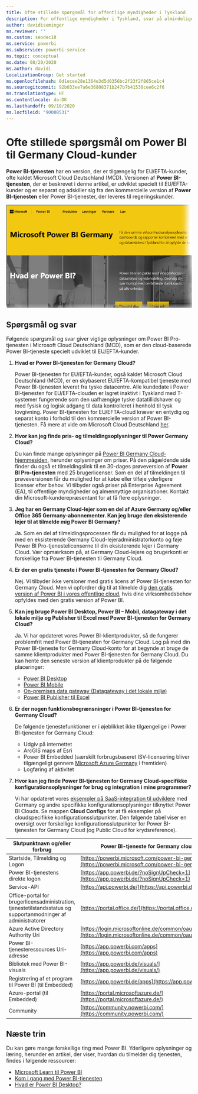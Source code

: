 ```yaml
---
title: Ofte stillede spørgsmål for offentlige myndigheder i Tyskland
description: For offentlige myndigheder i Tyskland, svar på almindelige spørgsmål til Power BI-tjenesten for tyske offentlige myndigheder
author: davidiseminger
ms.reviewer: ''
ms.custom: seodec18
ms.service: powerbi
ms.subservice: powerbi-service
ms.topic: conceptual
ms.date: 08/20/2020
ms.author: davidi
LocalizationGroup: Get started
ms.openlocfilehash: 0d1ecee28e1364e3d5d0356bc2f23f2f865ce1c4
ms.sourcegitcommit: 92b033ee7a6e36808371b247b7b41536cee6c2f6
ms.translationtype: HT
ms.contentlocale: da-DK
ms.lasthandoff: 09/10/2020
ms.locfileid: "90008531"
---
```

# <a name="frequently-asked-questions-for-power-bi-for-germany-cloud-customers"></a>Ofte stillede spørgsmål om Power BI til Germany Cloud-kunder
**Power BI-tjenesten** har en version, der er tilgængelig for EU/EFTA-kunder, ofte kaldet Microsoft Cloud Deutschland (MCD). Versionen af **Power BI-tjenesten**, der er beskrevet i denne artikel, er udviklet specielt til EU/EFTA-kunder og er separat og adskiller sig fra den kommercielle version af **Power BI-tjenesten** eller Power BI-tjenester, der leveres til regeringskunder.

![Skærmbillede af startsiden for Microsoft Power BI i Tyskland.](media/service-govde-faq/govde-faq_01.png)

## <a name="questions-and-answers"></a>Spørgsmål og svar

Følgende spørgsmål og svar giver vigtige oplysninger om Power BI Pro-tjenesten i Microsoft Cloud Deutschland (MCD), som er den cloud-baserede Power BI-tjeneste specielt udviklet til EU/EFTA-kunder.

1. **Hvad er Power BI-tjenesten for Germany Cloud?**
   
   Power BI-tjenesten for EU/EFTA-kunder, også kaldet Microsoft Cloud Deutschland (MCD), er en skybaseret EU/EFTA-kompatibel tjeneste med Power BI-tjenesten leveret fra tyske datacentre. Alle kundedate i Power BI-tjenesten for EU/EFTA-clouden er lagret inaktivt i Tyskland med T-systemer fungerende som den uafhængige tyske datatillidshaver og med fysisk og logisk adgang til data kontrolleret i henhold til tysk lovgivning. Power BI-tjenesten for EU/EFTA-cloud kræver en entydig og separat konto i forhold til den kommercielle version af Power BI-tjenesten. Få mere at vide om Microsoft Cloud Deutschland [her](https://www.microsoft.com/trustcenter/cloudservices/nationalcloud).
2. **Hvor kan jeg finde pris- og tilmeldingsoplysninger til Power Germany Cloud?**
   
   Du kan finde mange oplysninger på [Power BI Germany Cloud-hjemmesiden](https://powerbi.microsoft.com/power-bi-germany/), herunder oplysninger om priser. På den pågældende side finder du også et tilmeldingslink til en 30-dages prøveversion af **Power BI Pro-tjenesten** med 25 brugerlicenser. Som en del af tilmeldingen til prøveversionen får du mulighed for at købe eller tilføje yderligere licenser efter behov. Vi tilbyder også priser på Enterprise Agreement (EA), til offentlige myndigheder og almennyttige organisationer. Kontakt din Microsoft-kunderepræsentant for at få flere oplysninger.
3. **Jeg har en Germany Cloud-lejer som en del af Azure Germany og/eller Office 365 Germany-abonnementer. Kan jeg bruge den eksisterende lejer til at tilmelde mig Power BI Germany?**
   
   Ja. Som en del af tilmeldingsprocessen får du mulighed for at logge på med en eksisterende Germany Cloud-lejeradministratorkonto og føje Power BI Pro-tjenestelicenserne til din eksisterende lejer i Germany Cloud. Vær opmærksom på, at Germany Cloud-lejere og brugerkonti er forskellige fra Power BI-tjenesten til Germany Cloud.
4. **Er der en gratis tjeneste i Power BI-tjenesten for Germany Cloud?**
   
   Nej. Vi tilbyder ikke versioner med gratis licens af Power BI-tjenesten for Germany Cloud. Men vi opfordrer dig til at tilmelde dig [den gratis version af Power BI i vores offentlige cloud](https://powerbi.microsoft.com/get-started/), hvis dine virksomhedsbehov opfyldes med den gratis version af Power BI.
5. **Kan jeg bruge Power BI Desktop, Power BI – Mobil, datagateway i det lokale miljø og Publisher til Excel med Power BI-tjenesten for Germany Cloud?**
   
   Ja. Vi har opdateret vores Power BI-klientprodukter, så de fungerer problemfrit med Power BI-tjenesten for Germany Cloud. Log på med din Power BI-tjeneste for Germany Cloud-konto for at begynde at bruge de samme klientprodukter med Power BI-tjenesten for Germany Cloud. Du kan hente den seneste version af klientprodukter på de følgende placeringer:
   
   * [Power BI Desktop](https://powerbi.microsoft.com/desktop/)
   * [Power BI Mobile](https://powerbi.microsoft.com/mobile/)
   * [On-premises data gateway (Datagateway i det lokale miljø)](https://powerbi.microsoft.com/gateway/)
   * [Power BI Publisher til Excel](https://powerbi.microsoft.com/excel-dashboard-publisher/)
6. **Er der nogen funktionsbegrænsninger i Power BI-tjenesten for Germany Cloud?**
   
   De følgende tjenestefunktioner er i øjeblikket ikke tilgængelige i Power BI-tjenesten for Germany Cloud:
   
   * Udgiv på internettet
   * ArcGIS maps af Esri
   * Power BI Embedded (særskilt forbrugsbaseret ISV-licensering bliver tilgængeligt gennem [Microsoft Azure Germany](https://azure.microsoft.com/overview/clouds/germany/) i fremtiden)
   * Logføring af aktivitet

7. **Hvor kan jeg finde Power BI-tjenesten for Germany Cloud-specifikke konfigurationsoplysninger for brug og integration i mine programmer?**
   
   Vi har opdateret vores [eksempler på SaaS-integration til udviklere](https://github.com/Microsoft/PowerBI-Developer-Samples) med Germany og andre specifikke konfigurationsoplysninger tilknyttet Power BI Clouds. Se mappen **Cloud Configs** for at få eksempler på cloudspecifikke konfigurationsslutpunkter. Den følgende tabel viser en oversigt over forskellige konfigurationsslutpunkter for Power BI-tjenesten for Germany Cloud (og Public Cloud for krydsreference).

| **Slutpunktnavn og/eller forbrug** | **Power BI-tjeneste for Germany cloud-URL** | **Tilsvarende URL i Public Cloud (for krydshenvisning)** |
| --- | --- | --- |
| Startside, Tilmelding og Logon |[https://powerbi.microsoft.com/power-bi-germany/](https://powerbi.microsoft.com/power-bi-germany/) |[https://powerbi.microsoft.com/](https://powerbi.microsoft.com/) |
| Power BI-tjenestens direkte logon |[https://app.powerbi.de/?noSignUpCheck=1](https://app.powerbi.de/?noSignUpCheck=1) |[https://app.powerbi.com/?noSignUpCheck=1](https://app.powerbi.com/?noSignUpCheck=1) |
| Service-API |[https://api.powerbi.de/](https://api.powerbi.de/) |[https://api.powerbi.com/](https://api.powerbi.com/) |
| Office-portal for brugerlicensadministration, tjenestetilstandsstatus og supportanmodninger af administratorer |[https://portal.office.de/](https://portal.office.de/) |[https://portal.office.com/](https://portal.office.com/) |
| Azure Active Directory Authority Uri |[https://login.microsoftonline.de/common/oauth2/authorize/](https://login.microsoftonline.de/common/oauth2/authorize/) |[https://login.microsoftonline.com/common/oauth2/authorize/](https://login.microsoftonline.com/common/oauth2/authorize/) |
| Power BI-tjenesteressources Uri-adresse |[https://app.powerbi.com/apps](https://app.powerbi.com/apps) | |
| Bibliotek med Power BI-visuals |[https://app.powerbi.de/visuals/](https://app.powerbi.de/visuals/) |[https://app.powerbi.com/visuals/](https://app.powerbi.com/visuals/) |
| Registrering af et program til Power BI (til Embedded) |[https://app.powerbi.de/apps](https://app.powerbi.de/apps) |[https://app.powerbi.com/apps](https://app.powerbi.com/apps) |
| Azure-portal (til Embedded) |[https://portal.microsoftazure.de/](https://portal.microsoftazure.de/) |[https://portal.azure.com/](https://portal.azure.com/) |
| Community |[https://community.powerbi.com/](https://community.powerbi.com/) |[https://community.powerbi.com/](https://community.powerbi.com/) |

## <a name="next-steps"></a>Næste trin
Du kan gøre mange forskellige ting med Power BI. Yderligere oplysninger og læring, herunder en artikel, der viser, hvordan du tilmelder dig tjenesten, findes i følgende ressourcer:

* [Microsoft Learn til Power BI](https://docs.microsoft.com/learn/powerplatform/power-bi?WT.mc_id=powerbi_landingpage-docs-link)
* [Kom i gang med Power BI-tjenesten](../fundamentals/service-get-started.md)
* [Hvad er Power BI Desktop?](../fundamentals/desktop-what-is-desktop.md)
